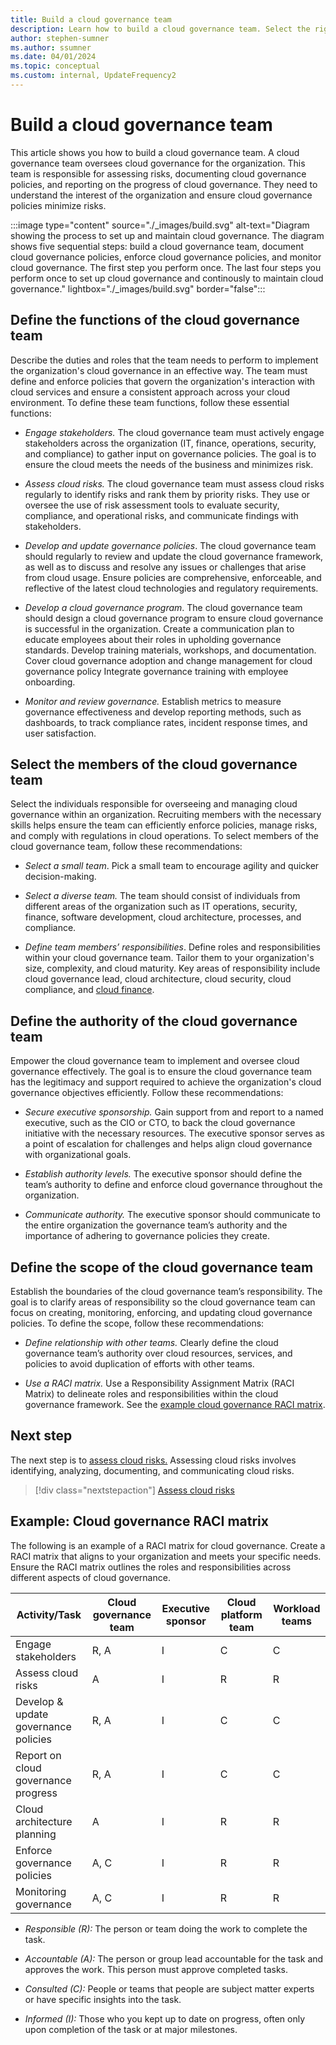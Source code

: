 ```yaml
---
title: Build a cloud governance team
description: Learn how to build a cloud governance team. Select the right members
author: stephen-sumner
ms.author: ssumner
ms.date: 04/01/2024
ms.topic: conceptual
ms.custom: internal, UpdateFrequency2
---
```


# Build a cloud governance team

This article shows you how to build a cloud governance team. A cloud governance team oversees cloud governance for the organization. This team is responsible for assessing risks, documenting cloud governance policies, and reporting on the progress of cloud governance. They need to understand the interest of the organization and ensure cloud governance policies minimize risks.

:::image type="content" source="./_images/build.svg" alt-text="Diagram showing the process to set up and maintain cloud governance. The diagram shows five sequential steps: build a cloud governance team, document cloud governance policies, enforce cloud governance policies, and monitor cloud governance. The first step you perform once. The last four steps you perform once to set up cloud governance and continously to maintain cloud governance." lightbox="./_images/build.svg" border="false":::

## Define the functions of the cloud governance team

Describe the duties and roles that the team needs to perform to implement the organization's cloud governance in an effective way. The team must define and enforce policies that govern the organization's interaction with cloud services and ensure a consistent approach across your cloud environment. To define these team functions, follow these essential functions:

- *Engage stakeholders.* The cloud governance team must actively engage stakeholders across the organization (IT, finance, operations, security, and compliance) to gather input on governance policies. The goal is to ensure the cloud meets the needs of the business and minimizes risk.

- *Assess cloud risks.* The cloud governance team must assess cloud risks regularly to identify risks and rank them by priority risks. They use or oversee the use of risk assessment tools to evaluate security, compliance, and operational risks, and communicate findings with stakeholders.

- *Develop and update governance policies*. The cloud governance team should regularly to review and update the cloud governance framework, as well as to discuss and resolve any issues or challenges that arise from cloud usage. Ensure policies are comprehensive, enforceable, and reflective of the latest cloud technologies and regulatory requirements.

- *Develop a cloud governance program*. The cloud governance team should design a cloud governance program to ensure cloud governance is successful in the organization. Create a communication plan to educate employees about their roles in upholding governance standards. Develop training materials, workshops, and documentation. Cover cloud governance adoption and change management for cloud governance policy Integrate governance training with employee onboarding.

- *Monitor and review governance.* Establish metrics to measure governance effectiveness and develop reporting methods, such as dashboards, to track compliance rates, incident response times, and user satisfaction.

## Select the members of the cloud governance team

Select the individuals responsible for overseeing and managing cloud governance within an organization. Recruiting members with the necessary skills helps ensure the team can efficiently enforce policies, manage risks, and comply with regulations in cloud operations. To select members of the cloud governance team, follow these recommendations:

- *Select a small team*. Pick a small team to encourage agility and quicker decision-making.

- *Select a diverse team.* The team should consist of individuals from different areas of the organization such as IT operations, security, finance, software development, cloud architecture, processes, and compliance.

- *Define team members’ responsibilities*. Define roles and responsibilities within your cloud governance team. Tailor them to your organization's size, complexity, and cloud maturity. Key areas of responsibility include cloud governance lead, cloud architecture, cloud security, cloud compliance, and [cloud finance](https://learn.microsoft.com/en-us/azure/cost-management-billing/finops/overview-finops).

## Define the authority of the cloud governance team

Empower the cloud governance team to implement and oversee cloud governance effectively. The goal is to ensure the cloud governance team has the legitimacy and support required to achieve the organization's cloud governance objectives efficiently. Follow these recommendations:

- *Secure executive sponsorship.* Gain support from and report to a named executive, such as the CIO or CTO, to back the cloud governance initiative with the necessary resources. The executive sponsor serves as a point of escalation for challenges and helps align cloud governance with organizational goals.

- *Establish authority levels.* The executive sponsor should define the team’s authority to define and enforce cloud governance throughout the organization.

- *Communicate authority.* The executive sponsor should communicate to the entire organization the governance team’s authority and the importance of adhering to governance policies they create.

## Define the scope of the cloud governance team

Establish the boundaries of the cloud governance team’s responsibility. The goal is to clarify areas of responsibility so the cloud governance team can focus on creating, monitoring, enforcing, and updating cloud governance policies. To define the scope, follow these recommendations:

- *Define relationship with other teams.* Clearly define the cloud governance team’s authority over cloud resources, services, and policies to avoid duplication of efforts with other teams.

- *Use a RACI matrix.* Use a Responsibility Assignment Matrix (RACI Matrix) to delineate roles and responsibilities within the cloud governance framework. See the [example cloud governance RACI matrix](#_Example:_Cloud_governance).

## Next step

The next step is to [assess cloud risks.](https://ppc-word-edit.officeapps.live.com/we/wordeditorframe.aspx?ui=en-US&rs=en-US&wopisrc=https%3A%2F%2Fmicrosoft-my.sharepoint.com%2Fpersonal%2Fssumner_microsoft_com%2F_vti_bin%2Fwopi.ashx%2Ffiles%2F7740e4123e93454299433c7c8ed2ae4b&wdlor=c10849B9E-7989-4A04-A19A-2317C4D6D166&wdenableroaming=1&wdfr=1&mscc=1&wdodb=1&hid=824BBBF7-DC93-4220-9C2D-E538E27B48B3.0&uih=sharepointcom&wdlcid=en-US&jsapi=1&jsapiver=v2&corrid=17be43da-cf45-43e4-66cf-b27125506ab8&usid=17be43da-cf45-43e4-66cf-b27125506ab8&newsession=1&sftc=1&uihit=docaspx&muv=1&cac=1&sams=1&mtf=1&sfp=1&sdp=1&hch=1&hwfh=1&dchat=1&sc=%7B%22pmo%22%3A%22https%3A%2F%2Fmicrosoft-my.sharepoint.com%22%2C%22pmshare%22%3Atrue%7D&ctp=LeastProtected&rct=Normal&wdorigin=Outlook-Body.Sharing.ServerTransfer&wdhostclicktime=1709846847570&instantedit=1&wopicomplete=1&wdredirectionreason=Unified_SingleFlush#_Assess_cloud_risks) Assessing cloud risks involves identifying, analyzing, documenting, and communicating cloud risks.

> [!div class="nextstepaction"]
> [Assess cloud risks](assess-cloud-risks.md)

## Example: Cloud governance RACI matrix

The following is an example of a RACI matrix for cloud governance. Create a RACI matrix that aligns to your organization and meets your specific needs. Ensure the RACI matrix outlines the roles and responsibilities across different aspects of cloud governance.

| **Activity/Task**                    | **Cloud governance team** | **Executive sponsor** | **Cloud platform team** | **Workload teams** |
|--------------------------------------|---------------------------|-----------------------|-------------------------|--------------------|
| Engage stakeholders                  | R, A                      | I                     | C                       | C                  |
| Assess cloud risks                   | A                         | I                     | R                       | R                  |
| Develop & update governance policies | R, A                      | I                     | C                       | C                  |
| Report on cloud governance progress  | R, A                      | I                     | C                       | C                  |
| Cloud architecture planning          | A                         | I                     | R                       | R                  |
| Enforce governance policies          | A, C                      | I                     | R                       | R                  |
| Monitoring governance                | A, C                      | I                     | R                       | R                  |

- *Responsible (R):* The person or team doing the work to complete the task.

- *Accountable (A):* The person or group lead accountable for the task and approves the work. This person must approve completed tasks.

- *Consulted (C):* People or teams that people are subject matter experts or have specific insights into the task.

- *Informed (I):* Those who you kept up to date on progress, often only upon completion of the task or at major milestones.


